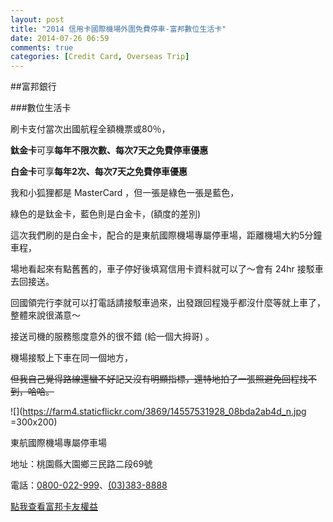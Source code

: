 ```yaml
---
layout: post
title: "2014 信用卡國際機場外圍免費停車-富邦數位生活卡"
date: 2014-07-26 06:59
comments: true
categories: [Credit Card, Overseas Trip]
---
```


##富邦銀行

###數位生活卡

刷卡支付當次出國航程全額機票或80％，

**鈦金卡**可享**每年不限次數、每次7天之免費停車優惠** 

**白金卡**可享**每年2次、每次7天之免費停車優惠**

我和小狐狸都是 MasterCard ，但一張是綠色一張是藍色，

綠色的是鈦金卡，藍色則是白金卡，(額度的差別)

這次我們刷的是白金卡，配合的是東航國際機場專屬停車場，距離機場大約5分鐘車程，

場地看起來有點舊舊的，車子停好後填寫信用卡資料就可以了～會有 24hr 接駁車去回接送。

回國領完行李就可以打電話請接駁車過來，出發跟回程幾乎都沒什麼等就上車了，整體來說很滿意～

接送司機的服務態度意外的很不錯 (給一個大拇哥) 。

機場接駁上下車在同一個地方，

~~但我自己覺得路線還蠻不好記又沒有明顯指標，還特地拍了一張照避免回程找不到，哈哈。~~

![](https://farm4.staticflickr.com/3869/14557531928_08bda2ab4d_n.jpg =300x200)

東航國際機場專屬停車場

地址：桃園縣大園鄉三民路二段69號 

電話：<a href="tel:0800022999">0800-022-999</a>、<a href="tel:033838888">(03)383-8888</a>

[點我查看富邦卡友權益](https://www.fubon.com/bank/creditcard/member_rights/001creditCard_100parking01.htm)



